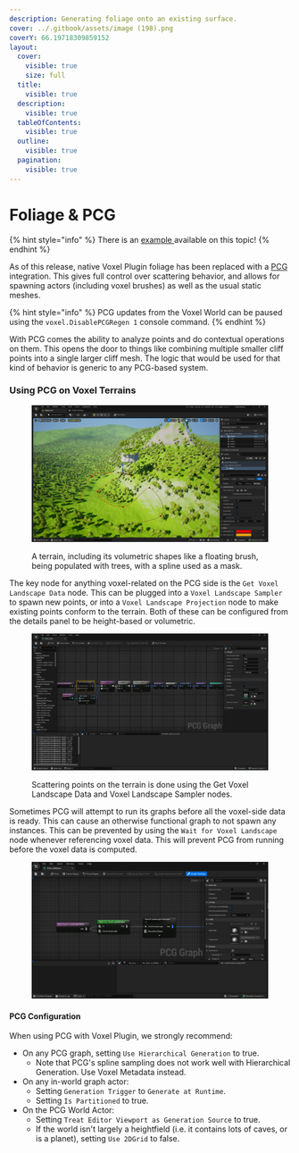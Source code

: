 ```yaml
---
description: Generating foliage onto an existing surface.
cover: ../.gitbook/assets/image (198).png
coverY: 66.19718309859152
layout:
  cover:
    visible: true
    size: full
  title:
    visible: true
  description:
    visible: true
  tableOfContents:
    visible: true
  outline:
    visible: true
  pagination:
    visible: true
---
```


# Foliage & PCG

{% hint style="info" %}
There is an [example ](../getting-started/installing-voxel-content.md)available on this topic!
{% endhint %}

As of this release, native Voxel Plugin foliage has been replaced with a [PCG ](https://dev.epicgames.com/documentation/en-us/unreal-engine/procedural-content-generation-overview)integration. This gives full control over scattering behavior, and allows for spawning actors (including voxel brushes) as well as the usual static meshes.

{% hint style="info" %}
PCG updates from the Voxel World can be paused using the `voxel.DisablePCGRegen 1` console command.
{% endhint %}

With PCG comes the ability to analyze points and do contextual operations on them. This opens the door to things like combining multiple smaller cliff points into a single larger cliff mesh. The logic that would be used for that kind of behavior is generic to any PCG-based system.&#x20;

### Using PCG on Voxel Terrains

<figure><img src="../.gitbook/assets/image (198).png" alt=""><figcaption><p>A terrain, including its volumetric shapes like a floating brush, being populated with trees, with a spline used as a mask.</p></figcaption></figure>

The key node for anything voxel-related on the PCG side is the `Get Voxel Landscape Data` node. This can be plugged into a `Voxel Landscape Sampler` to spawn new points, or into a `Voxel Landscape Projection` node to make existing points conform to the terrain. Both of these can be configured from the details panel to be height-based or volumetric.

<figure><img src="../.gitbook/assets/image (197).png" alt=""><figcaption><p>Scattering points on the terrain is done using the Get Voxel Landscape Data and Voxel Landscape Sampler nodes.</p></figcaption></figure>

Sometimes PCG will attempt to run its graphs before all the voxel-side data is ready. This can cause an otherwise functional graph to not spawn any instances. This can be prevented by using the `Wait for Voxel Landscape` node whenever referencing voxel data. This will prevent PCG from running before the voxel data is computed.

<figure><img src="../.gitbook/assets/image (3).png" alt=""><figcaption></figcaption></figure>

#### PCG Configuration

When using PCG with Voxel Plugin, we strongly recommend:

* On any PCG graph, setting `Use Hierarchical Generation` to true.
  * Note that PCG's spline sampling does not work well with Hierarchical Generation. Use Voxel Metadata instead.
* On any in-world graph actor:
  * Setting `Generation Trigger` to `Generate at Runtime`.
  * Setting `Is Partitioned` to true.
* On the PCG World Actor:
  * Setting `Treat Editor Viewport as Generation Source` to true.
  * If the world isn't largely a heightfield (i.e. it contains lots of caves, or is a planet), setting `Use 2DGrid` to false.
